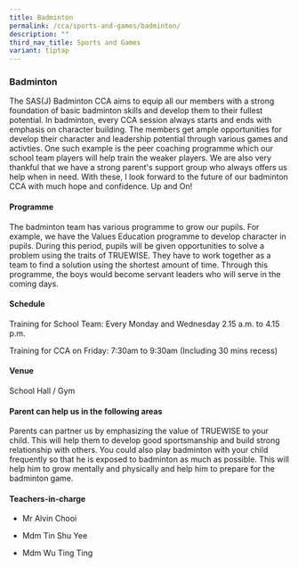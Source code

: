 ```yaml
---
title: Badminton
permalink: /cca/sports-and-games/badminton/
description: ""
third_nav_title: Sports and Games
variant: tiptap
---
```

<h3>Badminton</h3>
<p>The SAS(J) Badminton CCA aims to equip all our members with a strong foundation
of basic badminton skills and develop them to their fullest potential.
In badminton, every CCA session always starts and ends with emphasis on
character building. The members get ample opportunities for develop their
character and leadership potential through various games and activties.
One such example is the peer coaching programme which our school team players
will help train the weaker players. We are also very thankful that we have
a strong parent's support group who always offers us help when in need.
With these, I look forward to the future of our badminton CCA with much
hope and confidence. Up and On!</p>
<h4>Programme</h4>
<p>The badminton team has various programme to grow our pupils. For example,
we have the Values Education programme to develop character in pupils.
During this period, pupils will be given opportunities to solve a problem
using the traits of TRUEWISE. They have to work together as a team to find
a solution using the shortest amount of time. Through this programme, the
boys would become servant leaders who will serve in the coming days.</p>
<h4>Schedule</h4>
<p>Training for School Team: Every Monday and Wednesday 2.15 a.m. to 4.15
p.m.</p>
<p>Training for CCA on Friday: 7:30am to 9:30am (Including 30 mins recess)</p>
<h4>Venue</h4>
<p>School Hall / Gym</p>
<h4>Parent can help us in the following areas</h4>
<p>Parents can partner us by emphasizing the value of TRUEWISE to your child.
This will help them to develop good sportsmanship and build strong relationship
with others. You could also play badminton with your child frequently so
that he is exposed to badminton as much as possible. This will help him
to grow mentally and physically and help him to prepare for the badminton
game.</p>
<h4>Teachers-in-charge</h4>
<ul>
<li>
<p>Mr Alvin Chooi</p>
</li>
<li>
<p>Mdm Tin Shu Yee</p>
</li>
<li>
<p>Mdm Wu Ting Ting</p>
</li>
</ul>
<p></p>